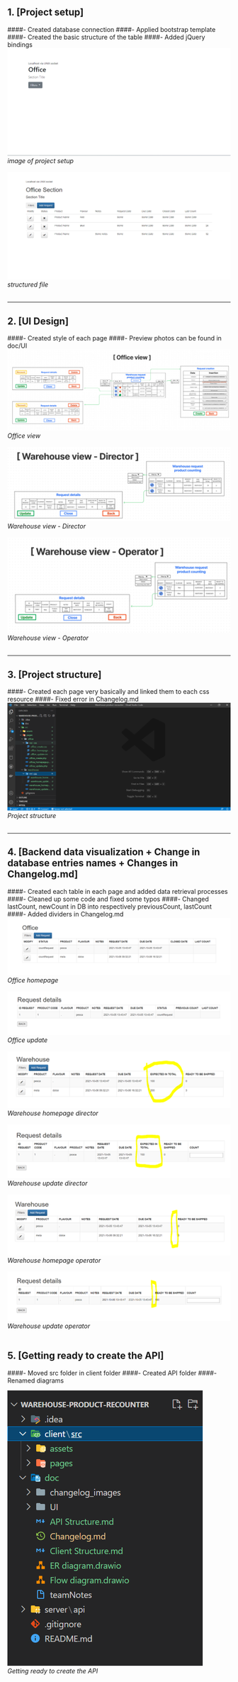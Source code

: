 ## 1. [Project setup]

####- Created database connection
####- Applied bootstrap template
####- Created the basic structure of the table
####- Added jQuery bindings
![Project setup](changelog_images/1_1.png)<br/>
_image of project setup_<br/><br/>
![Structure](changelog_images/1_2.png)<br/>
_structured file_<br/><br/>

---

## 2. [UI Design]

####- Created style of each page
####- Preview photos can be found in doc/UI
![Office view](UI/3_1.png)<br/>
_Office view_<br/><br/>
![Warehouse view - Director](UI/3_2.png)<br/>
_Warehouse view - Director_<br/><br/>
![Warehouse view - Operator](UI/3_3.png)<br/>
_Warehouse view - Operator_<br/><br/>

---

## 3. [Project structure]

####- Created each page very basically and linked them to each css resource
####- Fixed error in Changelog.md
![Project structure](changelog_images/3.png)<br/>
_Project structure_<br/><br/>

---

## 4. [Backend data visualization + Change in database entries names + Changes in Changelog.md]

####- Created each table in each page and added data retrieval processes
####- Cleaned up some code and fixed some typos
####- Changed lastCount, newCount in DB into respectively previousCount, lastCount
####- Added dividers in Changelog.md
![Office homepage](changelog_images/4_1_1-Office-homepage.png)<br/>
_Office homepage_<br/><br/>
![Office update](changelog_images/4_1_2-Office-update.png)<br/>
_Office update_<br/><br/>
![Warehouse homepage director](changelog_images/4_2_1-Warehouse-homepage-director.png)<br/>
_Warehouse homepage director_<br/><br/>
![Warehouse update director](changelog_images/4_2_2-Warehouse-update-director.png)<br/>
_Warehouse update director_<br/><br/>
![Warehouse homepage operator](changelog_images/4_3_1-Warehouse-homepage-operator.png)<br/>
_Warehouse homepage operator_<br/><br/>
![Warehouse update operator](changelog_images/4_3_2-Warehouse-update-operator.png)<br/>
_Warehouse update operator_<br/><br/>

## 5. [Getting ready to create the API]

####- Moved src folder in client folder
####- Created API folder
####- Renamed diagrams

![Getting ready to create the API](changelog_images/5.png)<br/>
_Getting ready to create the API_<br/><br/>
